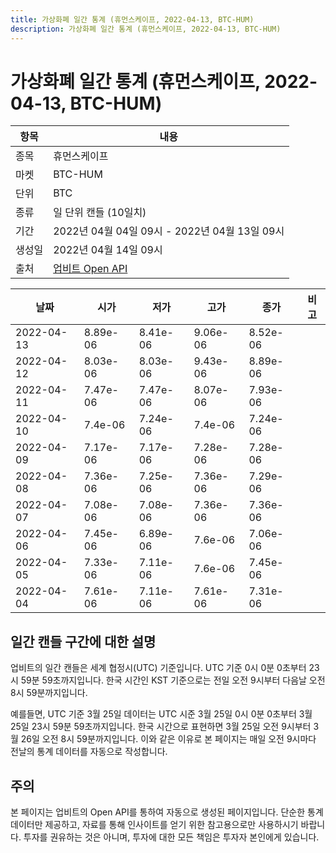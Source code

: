 ```yaml
---
title: 가상화폐 일간 통계 (휴먼스케이프, 2022-04-13, BTC-HUM)
description: 가상화폐 일간 통계 (휴먼스케이프, 2022-04-13, BTC-HUM)
---
```



가상화폐 일간 통계 (휴먼스케이프, 2022-04-13, BTC-HUM)
===

|항목|내용|
|--|--|
|종목|휴먼스케이프|
|마켓|BTC-HUM|
|단위|BTC|
|종류|일 단위 캔들 (10일치)|
|기간|2022년 04월 04일 09시 - 2022년 04월 13일 09시|
|생성일|2022년 04월 14일 09시|
|출처|[업비트 Open API](https://docs.upbit.com)|


|날짜|시가|저가|고가|종가|비고|
|--|--|--|--|--|--|
|2022-04-13|8.89e-06|8.41e-06|9.06e-06|8.52e-06|    |
|2022-04-12|8.03e-06|8.03e-06|9.43e-06|8.89e-06|    |
|2022-04-11|7.47e-06|7.47e-06|8.07e-06|7.93e-06|    |
|2022-04-10|7.4e-06|7.24e-06|7.4e-06|7.24e-06|    |
|2022-04-09|7.17e-06|7.17e-06|7.28e-06|7.28e-06|    |
|2022-04-08|7.36e-06|7.25e-06|7.36e-06|7.29e-06|    |
|2022-04-07|7.08e-06|7.08e-06|7.36e-06|7.36e-06|    |
|2022-04-06|7.45e-06|6.89e-06|7.6e-06|7.06e-06|    |
|2022-04-05|7.33e-06|7.11e-06|7.6e-06|7.45e-06|    |
|2022-04-04|7.61e-06|7.11e-06|7.61e-06|7.31e-06|    |


일간 캔들 구간에 대한 설명
---


업비트의 일간 캔들은 세계 협정시(UTC) 기준입니다. 
UTC 기준 0시 0분 0초부터 23시 59분 59초까지입니다. 
한국 시간인 KST 기준으로는 전일 오전 9시부터 다음날 오전 8시 59분까지입니다. 


예를들면, UTC 기준 3월 25일 데이터는 UTC 시준 3월 25일 0시 0분 0초부터 3월 25일 23시 59분 59초까지입니다. 
한국 시간으로 표현하면 3월 25일 오전 9시부터 3월 26일 오전 8시 59분까지입니다. 
이와 같은 이유로 본 페이지는 매일 오전 9시마다 전날의 통계 데이터를 자동으로 작성합니다. 


주의
---


본 페이지는 업비트의 Open API를 통하여 자동으로 생성된 페이지입니다. 
단순한 통계 데이터만 제공하고, 자료를 통해 인사이트를 얻기 위한 참고용으로만 사용하시기 바랍니다. 
투자를 권유하는 것은 아니며, 투자에 대한 모든 책임은 투자자 본인에게 있습니다. 
